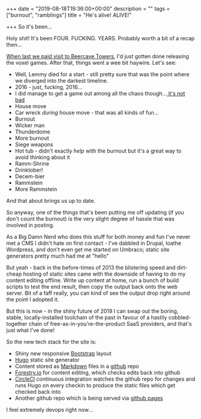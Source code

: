 +++
date = "2019-08-18T19:36:00+00:00"
description = ""
tags = ["burnout", "ramblings"]
title = "He's alive! ALIVE!"

+++
So it's been...

Holy shit! It's been FOUR. FUCKING. YEARS. Probably worth a bit of a recap then...

[When last we paid visit to Beercave Towers](/blog/2015/07/06/egad-a-post/), I'd just gotten done releasing the voxel games. After that, things went a wee bit haywire. Let's see:

<!--more-->

* Well, Lemmy died for a start - still pretty sure that was the point where we diverged into the darkest timeline.
* 2016 - just, fucking, 2016...
* I did manage to get a game out among all the chaos though...[ it's not bad](/games/space-bastards/)
* House move
* Car wreck _during_ house move - that was all kinds of fun...
* Burnout
* Wicker man
* Thunderdome
* More burnout
* Siege weapons
* Hot tub - didn't exactly _help_ with the burnout but it's a great way to avoid thinking about it
* Ramm-Shrine
* Drinktober!
* Decem-bier
* Rammstein
* More Rammstein

And that about brings us up to date.

So anyway, one of the things that's been putting me off updating (if you don't count the burnout) is the very slight degree of hassle that was involved in posting. 

As a Big Damn Nerd who does this stuff for both money and fun I've never met a CMS I didn't hate on first contact - I've dabbled in Drupal, loathe Wordpress, and don't even get me started on Umbraco; static site generators pretty much had me at "hello"

But yeah - back in the before-times of 2013 the blistering speed and dirt-cheap hosting of static sites came with the downside of having to do my content editing offline. Write up content at home, run a bunch of build scripts to test the end result, then copy the output back onto the web server. Bit of a faff really, you can kind of see the output drop right around the point I adopted it.

But this is now - in the shiny future of 2019 I can swap out the boring, stable, locally-installed toolchain of the past in favour of a hastily cobbled-together chain of free-as-in-you're-the-product SaaS providers, and that's just what I've done!

So the new tech stack for the site is:

* Shiny new responsive [Bootstrap](https://getbootstrap.com/) layout
* [Hugo](https://gohugo.io/) static site generator
* Content stored as [Markdown](https://en.wikipedia.org/wiki/Markdown) files in a [github](https://github.com/) repo
* [Forestry.io](https://forestry.io/) for content editing, which checks edits back into github
* [CircleCI](https://circleci.com/) continuous integration watches the github repo for changes and runs Hugo on every checkin to produce the static files which get checked back into
* Another github repo which is being served via [github pages](https://pages.github.com/)

I feel extremely devops right now...